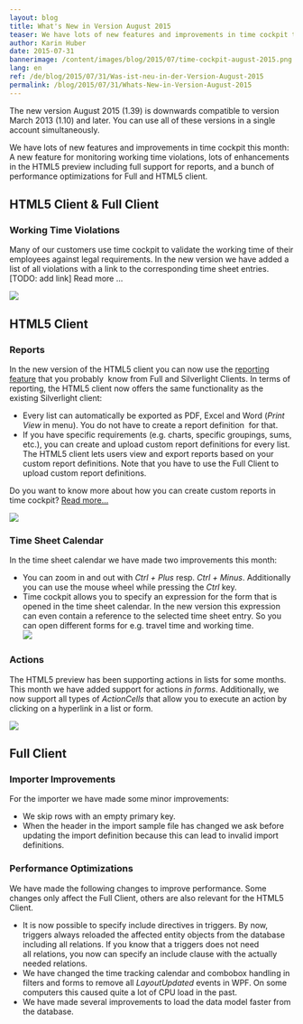 ```yaml
---
layout: blog
title: What's New in Version August 2015
teaser: We have lots of new features and improvements in time cockpit this month -  A new feature for monitoring working time violations, lots of enhancements in the HTML5 preview including full support for reports, and a bunch of performance optimizations for Full and HTML5 client.
author: Karin Huber
date: 2015-07-31
bannerimage: /content/images/blog/2015/07/time-cockpit-august-2015.png
lang: en
ref: /de/blog/2015/07/31/Was-ist-neu-in-der-Version-August-2015
permalink: /blog/2015/07/31/Whats-New-in-Version-August-2015
---
```


<p xmlns="http://www.w3.org/1999/xhtml">The new version August 2015 (1.39) is downwards compatible to version March 2013 (1.10) and later. You can use all of these versions in a single account simultaneously.</p><p xmlns="http://www.w3.org/1999/xhtml">We have lots of new features and improvements in time cockpit this month: A new feature for monitoring working time violations, lots of enhancements in the HTML5 preview including full support for reports, and a bunch of performance optimizations for Full and HTML5 client.</p><h2 xmlns="http://www.w3.org/1999/xhtml">HTML5 Client &amp; Full Client</h2><h3 xmlns="http://www.w3.org/1999/xhtml">Working Time Violations
<br /></h3><p xmlns="http://www.w3.org/1999/xhtml">Many of our customers use time cockpit to validate the working time of their employees against legal requirements. In the new version we have added a list of all violations with a link to the corresponding time sheet entries. [TODO: add link] Read more ...<br /></p><p xmlns="http://www.w3.org/1999/xhtml">
  <img src="{{site.baseurl}}/content/images/blog/2015/07/working-time-violations.png" />
</p><h2 xmlns="http://www.w3.org/1999/xhtml">HTML5 Client</h2><h3 xmlns="http://www.w3.org/1999/xhtml">Reports</h3><p xmlns="http://www.w3.org/1999/xhtml">In the new version of the HTML5 client you can now use the <a href="~/blog/2014/03/31/Custom-Reporting-in-Time-Cockpit-is-Final">reporting feature</a> that you <span lang="EN-US">probably </span> know from Full and Silverlight Clients. In terms of reporting, the HTML5 client now offers the same functionality as the existing Silverlight client:</p><ul xmlns="http://www.w3.org/1999/xhtml">
  <li>Every list can automatically be exported as PDF, Excel and Word (<em>Print View</em> in menu). You do not have to create a report <span lang="EN-US">definition </span> for that.</li>
  <li>If you have specific requirements (e.g. charts, specific groupings, sums, etc.), you can create and upload custom report definitions for every list. The HTML5 client lets users view and export reports based on your custom report definitions. Note that you have to use the Full Client to upload custom report definitions.
<br /></li>
</ul><p class="showcase" xmlns="http://www.w3.org/1999/xhtml">Do you want to know more about how you can create custom reports in time cockpit? <a href="http://www.timecockpit.com/blog/2014/03/31/Custom-Reporting-in-Time-Cockpit-is-Final" target="_blank">Read more...</a></p><p xmlns="http://www.w3.org/1999/xhtml">
  <img src="{{site.baseurl}}/content/images/blog/2015/07/time-report-pdf.png" />
</p><h3 xmlns="http://www.w3.org/1999/xhtml">Time Sheet Calendar</h3><p xmlns="http://www.w3.org/1999/xhtml">In the time sheet calendar we have made two improvements this month:<br /></p><ul xmlns="http://www.w3.org/1999/xhtml">
  <li>You can zoom in and out with <em>Ctrl + Plus</em> resp. <em>Ctrl + Minus</em>. Additionally you can use the mouse wheel while pressing the <em>Ctrl</em> key.</li>
  <li>Time cockpit allows you to specify an expression for the form that is opened in the time sheet calendar. In the new version this expression can even contain a reference to the selected time sheet entry. So you can open different forms for e.g. travel time and working time.
<br /><img src="{{site.baseurl}}/content/images/blog/2015/07/time-sheet-form-expression.png" /></li>
</ul><h3 xmlns="http://www.w3.org/1999/xhtml">Actions
<br /></h3><p xmlns="http://www.w3.org/1999/xhtml">The HTML5 preview has been supporting actions in lists for some months. This month we have added support for actions <em>in forms</em>. Additionally, we now support all types of <em>ActionCells</em> that allow you to execute an action by clicking on a hyperlink in a list or form.</p><p xmlns="http://www.w3.org/1999/xhtml">
  <img src="{{site.baseurl}}/content/images/blog/2015/07/actions-in-list-and-form.png" />
</p><h2 xmlns="http://www.w3.org/1999/xhtml">Full Client</h2><h3 xmlns="http://www.w3.org/1999/xhtml">Importer Improvements</h3><p xmlns="http://www.w3.org/1999/xhtml">For the importer we have made some minor improvements:<br /></p><ul xmlns="http://www.w3.org/1999/xhtml">
  <li>We skip rows with an empty primary key.</li>
  <li>When the header in the import sample file has changed we ask before updating the import definition because this can lead to invalid import definitions.</li>
</ul><h3 xmlns="http://www.w3.org/1999/xhtml">Performance Optimizations</h3><p xmlns="http://www.w3.org/1999/xhtml">We have made the following changes to improve performance. Some changes only affect the Full Client, others are also relevant for the HTML5 Client.</p><ul xmlns="http://www.w3.org/1999/xhtml">
  <li>It is now possible to specify include directives in triggers. By now, triggers always reloaded the affected entity objects from the database including all relations. If you know that a triggers does not need all relations, you now can specify an include clause with the actually needed relations.</li>
  <li>We have changed the time tracking calendar and combobox handling in filters and forms to remove all <em>LayoutUpdated</em> events in WPF. On some computers this caused quite a lot of CPU load in the past.</li>
  <li>We have made several improvements to load the data model faster from the database.</li>
</ul>